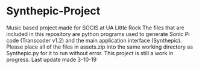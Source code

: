# Synthepic-Project
Music based project made for SOCIS at UA Little Rock 
The files that are included in this repository are python programs used to generate Sonic Pi code (Transcoder v1.2) and the main application interface (Synthepic). Please place all of the files in assets.zip into the same working directory as Synthepic.py for it to run without error. This project is still a work in progress. 
Last update made 3-10-19
